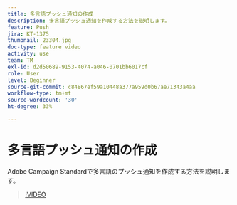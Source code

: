 ```yaml
---
title: 多言語プッシュ通知の作成
description: 多言語プッシュ通知を作成する方法を説明します。
feature: Push
jira: KT-1375
thumbnail: 23304.jpg
doc-type: feature video
activity: use
team: TM
exl-id: d2d50689-9153-4074-a046-0701bb6017cf
role: User
level: Beginner
source-git-commit: c84867ef59a10448a377a959d0b67ae71343a4aa
workflow-type: tm+mt
source-wordcount: '30'
ht-degree: 33%

---
```


# 多言語プッシュ通知の作成

Adobe Campaign Standardで多言語のプッシュ通知を作成する方法を説明します。

>[!VIDEO](https://video.tv.adobe.com/v/23304?quality=12&learn=on)
